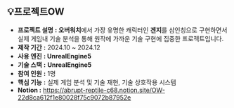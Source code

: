 <aside>
  
## 💡프로젝트OW

- **프로젝트 설명** **: 오버워치**에서 가장 유명한 캐릭터인 **겐지**를 삼인칭으로 구현하면서 실제 게임내 기술 분석을 통해 원작에 가까운 기술 구현에 집중한 프로젝트입니다.
- **제작 기간**     **:** 2024.10 ~ 2024.12
- **사용 엔진**     **: UnrealEngine5**
- **기술 스택**     **:** **UnrealEngine5**
- **참여 인원**     **:** 1명
- **핵심 기능**     **:** 실제 게임 분석 및 기술 재현, 기술 상호작용 시스템
- **Notion        :** https://abrupt-reptile-c68.notion.site/OW-22d8ca612f1e80028f75c9072b87952e
</aside>
